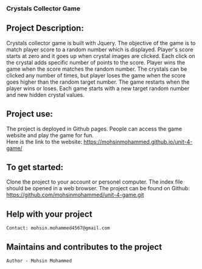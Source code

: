 ### Crystals Collector Game

## Project Description:

Crystals collector game is built with Jquery. The objective of the game is to match player score to a random number which is displayed. Player's score starts at zero and it goes up when crystal images are clicked. Each click on the crystal adds specific number of points to the score. Player wins the game when the score matches the random number. The crystals can be clicked any number of times, but player loses the game when the score goes higher than the random target number. The game restarts when the player wins or loses. Each game starts with a new target random number and new hidden crystal values.     
 
## Project use:
The project is deployed in Github pages. People can access the game website and play the game for fun.  
    Here is the link to the website: https://mohsinmohammed.github.io/unit-4-game/

## To get started:
Clone the project to your account or personel computer. The index file should be opened in a web browser. 
The project can be found on Github: https://github.com/mohsinmohammed/unit-4-game.git

## Help with your project
    Contact: mohsin.mohammed4567@gmail.com

## Maintains and contributes to the project
    Author - Mohsin Mohammed